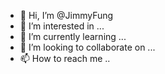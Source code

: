 - 👋 Hi, I’m @JimmyFung
- 👀 I’m interested in ...
- 🌱 I’m currently learning ...
- 💞️ I’m looking to collaborate on ...
- 📫 How to reach me ..

<!---
JimmyFung/JimmyFung is a ✨ special ✨ repository because its `README.md` (this file) appears on your GitHub profile.
You can click the Preview link to take a look at your changes.
--->
